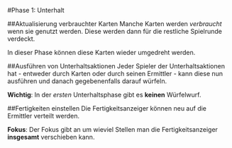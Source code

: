 #Phase 1: Unterhalt

##Aktualisierung verbrauchter Karten
Manche Karten werden _verbraucht_ wenn sie genutzt werden. Diese werden dann für die restliche Spielrunde verdeckt.

In dieser Phase können diese Karten wieder umgedreht werden.

##Ausführen von Unterhaltsaktionen
Jeder Spieler der Unterhaltsaktionen hat - entweder durch Karten oder durch seinen Ermittler - kann diese nun ausführen und danach gegebenenfalls darauf würfeln.

**Wichtig**: In der _ersten_ Unterhaltsphase gibt es **keinen** Würfelwurf.

##Fertigkeiten einstellen
Die Fertigkeitsanzeiger können neu auf die Ermittler verteilt werden.

**Fokus**: Der Fokus gibt an um wieviel Stellen man die Fertigkeitsanzeiger **insgesamt** verschieben kann.
